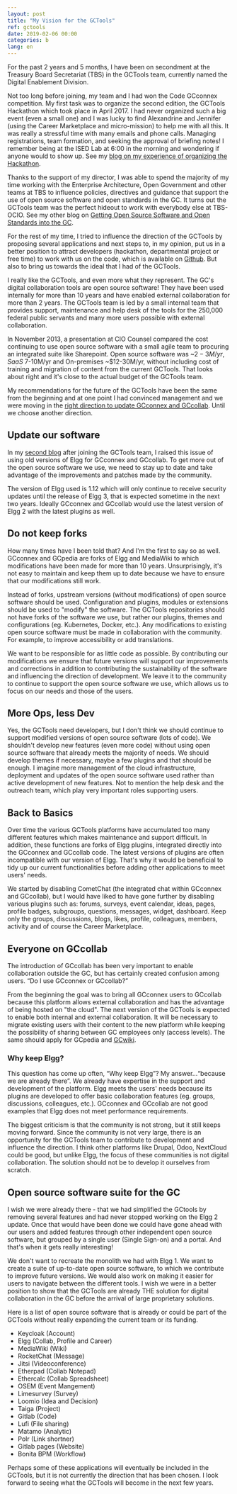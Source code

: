 ```yaml
---
layout: post
title: "My Vision for the GCTools"
ref: gctools
date: 2019-02-06 00:00
categories: b
lang: en
---
```


For the past 2 years and 5 months, I have been on secondment at the Treasury Board Secretariat (TBS) in the GCTools team, currently named the Digital Enablement Division.

Not too long before joining, my team and I had won the Code GCconnex competition. My first task was to organize the second edition, the GCTools Hackathon which took place in April 2017. I had never organized such a big event (even a small one) and I was lucky to find Alexandrine and Jennifer (using the Career Marketplace and micro-mission) to help me with all this. It was really a stressful time with many emails and phone calls. Managing registrations, team formation, and seeking the approval of briefing notes! I remember being at the ISED Lab at 6:00 in the morning and wondering if anyone would to show up. See my [blog on my experience of organizing the Hackathon](https://medium.com/@DerekAlton/lessons-from-the-field-da467ea7362e#a043).

Thanks to the support of my director, I was able to spend the majority of my time working with the Enterprise Architecture, Open Government and other teams at TBS to influence policies, directives and guidance that support the use of open source software and open standards in the GC. It turns out the GCTools team was the perfect hideout to work with everybody else at TBS-OCIO. See my other blog on [Getting Open Source Software and Open Standards into the GC](../../../2019/02/07/Getting-open-source-software-open-standards-into-gc.html).

For the rest of my time, I tried to influence the direction of the GCTools by proposing several applications and next steps to, in my opinion, put us in a better position to attract developers (hackathon, departmental project or free time) to work with us on the code, which is available on [Github](https://github.com/gctools-outilsgc). But also to bring us towards the ideal that I had of the GCTools.

I really like the GCTools, and even more what they represent. The GC's digital collaboration tools are open source software! They have been used internally for more than 10 years and have enabled external collaboration for more than 2 years. The GCTools team is led by a small internal team that provides support, maintenance and help desk of the tools for the 250,000 federal public servants and many more users possible with external collaboration.

In November 2013, a presentation at CIO Counsel compared the cost continuing to use open source software with a small agile team to procuring an integrated suite like Sharepoint. Open source software was ~$2-3M/yr, SaaS ~$7-10M/yr and On-premises ~$12-30M/yr, without including cost of training and migration of content from the current GCTools. That looks about right and it's close to the actual budget of the GCTools team.

My recommendations for the future of the GCTools have been the same from the beginning and at one point I had convinced management and we were moving in the [right direction to update GCconnex and GCcollab](https://github.com/gctools-outilsgc/gcconnex/tree/elgg2.3_upgrade). Until we choose another direction.

## Update our software

In my [second blog](https://smellems.github.io/b/2016/11/22/GCtools-development-especially-gcconnex.html) after joining the GCTools team, I raised this issue of using old versions of Elgg for GCconnex and GCcollab. To get more out of the open source software we use, we need to stay up to date and take advantage of the improvements and patches made by the community.

The version of Elgg used is 1.12 which will only continue to receive security updates until the release of Elgg 3, that is expected sometime in the next two years. Ideally GCconnex and GCcollab would use the latest version of Elgg 2 with the latest plugins as well.

## Do not keep forks

How many times have I been told that? And I'm the first to say so as well. GCconnex and GCpedia are forks of Elgg and MediaWiki to which modifications have been made for more than 10 years. Unsurprisingly, it's not easy to maintain and keep them up to date because we have to ensure that our modifications still work.

Instead of forks, upstream versions (without modifications) of open source software should be used. Configuration and plugins, modules or extensions should be used to "modify" the software. The GCTools repositories should not have forks of the software we use, but rather our plugins, themes and configurations (eg. Kubernetes, Docker, etc.). Any modifications to existing open source software must be made in collaboration with the community. For example, to improve accessibility or add translations.

We want to be responsible for as little code as possible. By contributing our modifications we ensure that future versions will support our improvements and corrections in addition to contributing the sustainability of the software and influencing the direction of development. We leave it to the community to continue to support the open source software we use, which allows us to focus on our needs and those of the users.

## More Ops, less Dev

Yes, the GCTools need developers, but I don't think we should continue to support modified versions of open source software (lots of code). We shouldn't develop new features (even more code) without using open source software that already meets the majority of needs. We should develop themes if necessary, maybe a few plugins and that should be enough. I imagine more management of the cloud infrastructure, deployment and updates of the open source software used rather than active development of new features. Not to mention the help desk and the outreach team, which play very important roles supporting users.

## Back to Basics

Over time the various GCTools platforms have accumulated too many different features which makes maintenance and support difficult. In addition, these functions are forks of Elgg plugins, integrated directly into the GCconnex and GCcollab code. The latest versions of plugins are often incompatible with our version of Elgg. That's why it would be beneficial to tidy up our current functionalities before adding other applications to meet users' needs.

We started by disabling CometChat (the integrated chat within GCconnex and GCcollab), but I would have liked to have gone further by disabling various plugins such as: forums, surveys, event calendar, ideas, pages, profile badges, subgroups, questions, messages, widget, dashboard. Keep only the groups, discussions, blogs, likes, profile, colleagues, members, activity and of course the Career Marketplace.

## Everyone on GCcollab

The introduction of GCcollab has been very important to enable collaboration outside the GC, but has certainly created confusion among users. “Do I use GCconnex or GCcollab?” 

From the beginning the goal was to bring all GCconnex users to GCcollab because this platform allows external collaboration and has the advantage of being hosted on "the cloud". The next version of the GCTools is expected to enable both internal and external collaboration. It will be necessary to migrate existing users with their content to the new platform while keeping the possibility of sharing between GC employees only (access levels). The same should apply for GCpedia and [GCwiki](https://wiki.gccollab.ca/Main_Page).

### Why keep Elgg?

This question has come up often, “Why keep Elgg”? My answer...“because we are already there”. We already have expertise in the support and development of the platform. Elgg meets the users' needs because its plugins are developed to offer basic collaboration features (eg. groups, discussions, colleagues, etc.). GCconnex and GCcollab are not good examples that Elgg does not meet performance requirements. 

The biggest criticism is that the community is not strong, but it still keeps moving forward. Since the community is not very large, there is an opportunity for the GCTools team to contribute to development and influence the direction. I think other platforms like Drupal, Odoo, NextCloud could be good, but unlike Elgg, the focus of these communities is not digital collaboration. The solution should not be to develop it ourselves from scratch.

## Open source software suite for the GC

I wish we were already there - that we had simplified the GCtools by removing several features and had never stopped working on the Elgg 2 update. Once that would have been done we could have gone ahead with our users and added features through other independent open source software, but grouped by a single user (Single Sign-on) and a portal. And that's when it gets really interesting!

We don't want to recreate the monolith we had with Elgg 1. We want to create a suite of up-to-date open source software, to which we contribute to improve future versions. We would also work on making it easier for users to navigate between the different tools. I wish we were in a better position to show that the GCTools are already THE solution for digital collaboration in the GC before the arrival of large proprietary solutions.

Here is a list of open source software that is already or could be part of the GCTools without really expanding the current team or its funding. 

- Keycloak (Account)
- Elgg (Collab, Profile and Career)
- MediaWiki (Wiki)
- RocketChat (Message)
- Jitsi (Videoconference)
- Etherpad (Collab Notepad)
- Ethercalc (Collab Spreadsheet)
- OSEM (Event Mangement)
- Limesurvey (Survey)
- Loomio (Idea and Decision) 
- Taiga (Project)
- Gitlab (Code)
- Lufi (File sharing)
- Matamo (Analytic)
- Polr (Link shortner)
- Gitlab pages (Website)
- Bonita BPM (Workflow)

Perhaps some of these applications will eventually be included in the GCTools, but it is not currently the direction that has been chosen. I look forward to seeing what the GCTools will become in the next few years.
